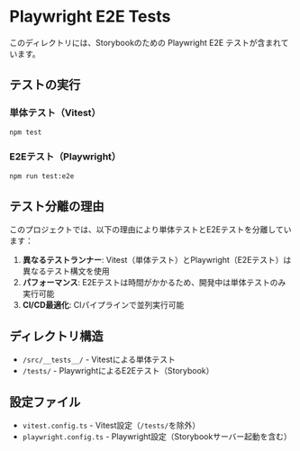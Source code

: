 # Playwright E2E Tests

このディレクトリには、Storybookのための Playwright E2E テストが含まれています。

## テストの実行

### 単体テスト（Vitest）
```bash
npm test
```

### E2Eテスト（Playwright）
```bash
npm run test:e2e
```

## テスト分離の理由

このプロジェクトでは、以下の理由により単体テストとE2Eテストを分離しています：

1. **異なるテストランナー**: Vitest（単体テスト）とPlaywright（E2Eテスト）は異なるテスト構文を使用
2. **パフォーマンス**: E2Eテストは時間がかかるため、開発中は単体テストのみ実行可能
3. **CI/CD最適化**: CIパイプラインで並列実行可能

## ディレクトリ構造

- `/src/__tests__/` - Vitestによる単体テスト
- `/tests/` - PlaywrightによるE2Eテスト（Storybook）

## 設定ファイル

- `vitest.config.ts` - Vitest設定（`/tests/`を除外）
- `playwright.config.ts` - Playwright設定（Storybookサーバー起動を含む）